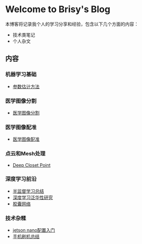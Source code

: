 # Welcome to Brisy's Blog

本博客将记录我个人的学习分享和经验，包含以下几个方面的内容：
- 技术类笔记
- 个人杂文

## 内容

### 机器学习基础
- [参数估计方法](./MachineLearning/参数估计方法.md)

### 医学图像分割
- [医学图像分割]()

### 医学图像配准
- [医学图像配准]()

### 点云和Mesh处理
- [Deep Closet Point](./Geometry/DeepClosetPoint.md)

### 深度学习前沿
- [半监督学习总结](./DeepLearning/SemiSupervisedLearning.md)
- [深度学习泛华性研究]()
- [胶囊网络]()

### 技术杂糅
- [jetson nano配置入门](./Others/JetsonNano.md)
- [手机刷机总结](./Others/手机刷机相关知识.md)
